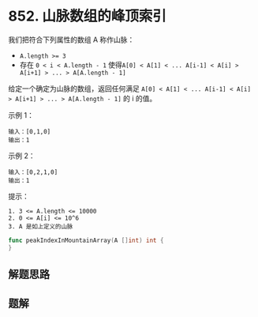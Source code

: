 # 852. 山脉数组的峰顶索引
我们把符合下列属性的数组 A 称作山脉：  
- ```A.length >= 3```
- 存在 ```0 < i < A.length - 1``` 使得```A[0] < A[1] < ... A[i-1] < A[i] > A[i+1] > ... > A[A.length - 1]```

给定一个确定为山脉的数组，返回任何满足 ```A[0] < A[1] < ... A[i-1] < A[i] > A[i+1] > ... > A[A.length - 1]``` 的 i 的值。


示例 1：
```
输入：[0,1,0]
输出：1
```

示例 2：
```
输入：[0,2,1,0]
输出：1
```
提示：
```
1. 3 <= A.length <= 10000
2. 0 <= A[i] <= 10^6
3. A 是如上定义的山脉
```

```go
func peakIndexInMountainArray(A []int) int {
}
```

## 解题思路

## 题解

```go


```
